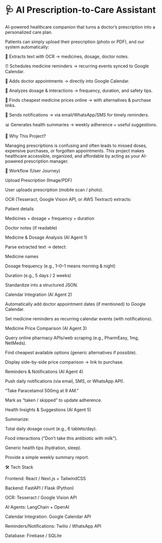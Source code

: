 # **🩺 AI Prescription-to-Care Assistant** 

AI-powered healthcare companion that turns a doctor’s prescription into a personalized care plan.

Patients can simply upload their prescription (photo or PDF), and our system automatically:

📄 Extracts text with OCR → medicines, dosage, doctor notes.

⏰ Schedules medicine reminders → recurring events synced to Google Calendar.

📅 Adds doctor appointments → directly into Google Calendar.

💊 Analyzes dosage & interactions → frequency, duration, and safety tips.

🛒 Finds cheapest medicine prices online → with alternatives & purchase links.

🔔 Sends notifications → via email/WhatsApp/SMS for timely reminders.

📊 Generates health summaries → weekly adherence + useful suggestions.

🚀 Why This Project?

Managing prescriptions is confusing and often leads to missed doses, expensive purchases, or forgotten appointments.
This project makes healthcare accessible, organized, and affordable by acting as your AI-powered prescription manager.

🔹 Workflow (User Journey)

Upload Prescription (Image/PDF)

User uploads prescription (mobile scan / photo).

OCR (Tesseract, Google Vision API, or AWS Textract) extracts:

Patient details

Medicines + dosage + frequency + duration

Doctor notes (if readable)

Medicine & Dosage Analysis (AI Agent 1)

Parse extracted text → detect:

Medicine names

Dosage frequency (e.g., 1–0–1 means morning & night)

Duration (e.g., 5 days / 2 weeks)

Standardize into a structured JSON.

Calendar Integration (AI Agent 2)

Automatically add doctor appointment dates (if mentioned) to Google Calendar.

Set medicine reminders as recurring calendar events (with notifications).

Medicine Price Comparison (AI Agent 3)

Query online pharmacy APIs/web scraping (e.g., PharmEasy, 1mg, NetMeds).

Find cheapest available options (generic alternatives if possible).

Display side-by-side price comparison → link to purchase.

Reminders & Notifications (AI Agent 4)

Push daily notifications (via email, SMS, or WhatsApp API).

“Take Paracetamol 500mg at 9 AM.”

Mark as “taken / skipped” to update adherence.

Health Insights & Suggestions (AI Agent 5)

Summarize:

Total daily dosage count (e.g., 6 tablets/day).

Food interactions (“Don’t take this antibiotic with milk”).

Generic health tips (hydration, sleep).

Provide a simple weekly summary report.

🛠️ Tech Stack

Frontend: React / Next.js + TailwindCSS

Backend: FastAPI / Flask (Python)

OCR: Tesseract / Google Vision API

AI Agents: LangChain + OpenAI

Calendar Integration: Google Calendar API

Reminders/Notifications: Twilio / WhatsApp API

Database: Firebase / SQLite
